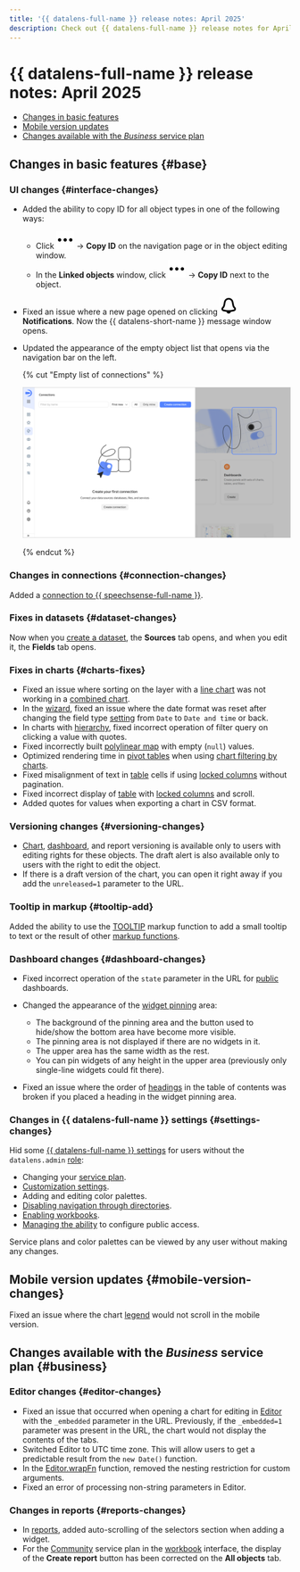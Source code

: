 ```yaml
---
title: '{{ datalens-full-name }} release notes: April 2025'
description: Check out {{ datalens-full-name }} release notes for April 2025.
---
```


# {{ datalens-full-name }} release notes: April 2025


* [Changes in basic features](#base)
* [Mobile version updates](#mobile-version-changes)
* [Changes available with the _Business_ service plan](#business)

## Changes in basic features {#base}



### UI changes {#interface-changes}

* Added the ability to copy ID for all object types in one of the following ways:
  
  * Click ![image](../../_assets/console-icons/ellipsis.svg) → **Copy ID** on the navigation page or in the object editing window.
  * In the **Linked objects** window, click ![image](../../_assets/console-icons/ellipsis.svg) → **Copy ID** next to the object.
  
* Fixed an issue where a new page opened on clicking ![image](../../_assets/console-icons/bell.svg) **Notifications**. Now the {{ datalens-short-name }} message window opens.
* Updated the appearance of the empty object list that opens via the navigation bar on the left.

  {% cut "Empty list of connections" %}

  ![image](../../_assets/datalens/release-notes/empty-list-connections.png)

  {% endcut %}


### Changes in connections {#connection-changes}

Added a [connection to {{ speechsense-full-name }}](../operations/connection/create-speechsense.md).


### Fixes in datasets {#dataset-changes}

Now when you [create a dataset](../dataset/create-dataset.md#create), the **Sources** tab opens, and when you edit it, the **Fields** tab opens.

### Fixes in charts {#charts-fixes}

* Fixed an issue where sorting on the layer with a [line chart](../visualization-ref/line-chart.md) was not working in a [combined chart](../visualization-ref/combined-chart.md).
* In the [wizard](../concepts/chart/dataset-based-charts.md), fixed an issue where the date format was reset after changing the field type [setting](../concepts/chart/settings.md#field-settings) from `Date` to `Date and time` or back.
* In charts with [hierarchy](../operations/chart/add-hierarchy.md), fixed incorrect operation of filter query on clicking a value with quotes.
* Fixed incorrectly built [polylinear map](../visualization-ref/polyline-map-chart.md) with empty (`null`) values.
* Optimized rendering time in [pivot tables](../visualization-ref/pivot-table-chart.md) when using [chart filtering by charts](../dashboard/chart-chart-filtration.md).
* Fixed misalignment of text in [table](../visualization-ref/table-chart.md) cells if using [locked columns](../visualization-ref/table-chart.md#column-fixation) without pagination.
* Fixed incorrect display of [table](../visualization-ref/table-chart.md) with [locked columns](../visualization-ref/table-chart.md#column-fixation) and scroll.
* Added quotes for values when exporting a chart in CSV format.

### Versioning changes {#versioning-changes}

* [Chart](../concepts/chart/versioning.md), [dashboard](../dashboard/versioning.md), and report versioning is available only to users with editing rights for these objects. The draft alert is also available only to users with the right to edit the object.
* If there is a draft version of the chart, you can open it right away if you add the `unreleased=1` parameter to the URL.

### Tooltip in markup {#tooltip-add}

Added the ability to use the [TOOLTIP](../function-ref/TOOLTIP.md) markup function to add a small tooltip to text or the result of other [markup functions](../function-ref/markup-functions.md).

### Dashboard changes {#dashboard-changes}

* Fixed incorrect operation of the `state` parameter in the URL for [public](../concepts/datalens-public.md) dashboards.
* Changed the appearance of the [widget pinning](../dashboard/settings.md#widget-fixation) area:
  
  * The background of the pinning area and the button used to hide/show the bottom area have become more visible.
  * The pinning area is not displayed if there are no widgets in it.
  * The upper area has the same width as the rest.
  * You can pin widgets of any height in the upper area (previously only single-line widgets could fit there).

* Fixed an issue where the order of [headings](../dashboard/widget.md#title) in the table of contents was broken if you placed a heading in the widget pinning area.



### Changes in {{ datalens-full-name }} settings {#settings-changes}

Hid some [{{ datalens-full-name }} settings](../settings/ui-customization.md) for users without the `datalens.admin` [role](../security/roles.md#datalens.admin):

* Changing your [service plan](../settings/service-plan.md).
* [Customization settings](../settings/ui-customization.md).
* Adding and editing color palettes.
* [Disabling navigation through directories](../settings/disable-folder-navigation.md).
* [Enabling workbooks](../workbooks-collections/index.md#enable-workbooks).
* [Managing the ability](../concepts/datalens-public.md#publication-disable) to configure public access.

Service plans and color palettes can be viewed by any user without making any changes.


## Mobile version updates {#mobile-version-changes}

Fixed an issue where the chart [legend](../concepts/chart/settings.md#common-settings) would not scroll in the mobile version.


## Changes available with the _Business_ service plan {#business}

### Editor changes {#editor-changes}

* Fixed an issue that occurred when opening a chart for editing in [Editor](../charts/editor/index.md) with the `_embedded` parameter in the URL. Previously, if the `_embedded=1` parameter was present in the URL, the chart would not display the contents of the tabs.
* Switched Editor to UTC time zone. This will allow users to get a predictable result from the `new Date()` function.
* In the [Editor.wrapFn](../charts/editor/methods.md#wrap) function, removed the nesting restriction for custom arguments.
* Fixed an error of processing non-string parameters in Editor.

### Changes in reports {#reports-changes}

* In [reports](../reports/index.md), added auto-scrolling of the selectors section when adding a widget.
* For the [Community](../settings/service-plan.md) service plan in the [workbook](../workbooks-collections/index.md) interface, the display of the **Create report** button has been corrected on the **All objects** tab.

